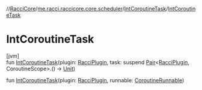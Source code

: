 //[RacciCore](../../../index.md)/[me.racci.raccicore.core.scheduler](../index.md)/[IntCoroutineTask](index.md)/[IntCoroutineTask](-int-coroutine-task.md)

# IntCoroutineTask

[jvm]\
fun [IntCoroutineTask](-int-coroutine-task.md)(plugin: [RacciPlugin](../../me.racci.raccicore.api.plugin/-racci-plugin/index.md), task: suspend [Pair](https://kotlinlang.org/api/latest/jvm/stdlib/kotlin/-pair/index.html)&lt;[RacciPlugin](
../../me.racci.raccicore.api.plugin/-racci-plugin/index.md), CoroutineScope&gt;.() -&gt; [Unit](https://kotlinlang.org/api/latest/jvm/stdlib/kotlin/-unit/index.html))

fun [IntCoroutineTask](-int-coroutine-task.md)(plugin: [RacciPlugin](../../me.racci.raccicore.api.plugin/-racci-plugin/index.md), runnable: [CoroutineRunnable](../../me.racci.raccicore.api.scheduler/-coroutine-runnable/index.md))
